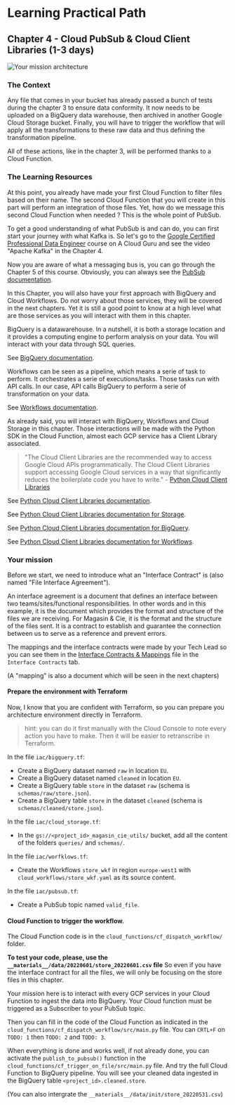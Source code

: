 # Learning Practical Path 

## Chapter 4 - Cloud PubSub & Cloud Client Libraries (1-3 days)

![Your mission architecture](img/architecture_first_wkf.png)

### The Context
Any file that comes in your bucket has already passed a bunch of tests during the chapter 3 to ensure data conformity. It now needs to be uploaded on a BigQuery data warehouse, then archived in another Google Cloud Storage bucket. Finally, you will have to trigger the workflow that will apply all the transformations to these raw data and thus defining the transformation pipeline.

All of these actions, like in the chapter 3, will be performed thanks to a Cloud Function.

### The Learning Resources

At this point, you already have made your first Cloud Function to filter files based on their name. 
The second Cloud Function that you will create in this part will perform an integration of those files. Yet, how do we message this second Cloud Function when needed ? This is the whole point of PubSub. 

To get a good understanding of what PubSub is and can do, you can first start your journey with what Kafka is. 
So let's go to the [Google Certified Professional Data Engineer](https://learn.acloud.guru/course/gcp-certified-professional-data-engineer/overview) course on A Cloud Guru and see the video "Apache Kafka" in the Chapter 4. 

Now you are aware of what a messaging bus is, you can go through the Chapter 5 of this course. 
Obviously, you can always see the [PubSub documentation](https://cloud.google.com/pubsub/docs/overview).

In this Chapter, you will also have your first approach with BigQuery and Cloud Workflows. Do not worry about those services, they will be covered in the next chapters. Yet it is still a good point to know at a high level what are those services as you will interact with them in this chapter. 

BigQuery is a datawarehouse. In a nutshell, it is both a storage location and it provides a computing engine to perform analysis on your data. You will interact with your data through SQL queries.

See [BigQuery documentation](https://cloud.google.com/bigquery).

Workflows can be seen as a pipeline, which means a serie of task to perform. It orchestrates a serie of executions/tasks. Those tasks run with API calls. In our case, API calls BigQuery to perform a serie of transformation on your data. 

See [Workflows documentation](https://cloud.google.com/workflows).

As already said, you will interact with BigQuery, Workflows and Cloud Storage in this chapter. Those interactions will be made with the Python SDK in the Cloud Function, almost each GCP service has a Client Library associated. 

> "The Cloud Client Libraries are the recommended way to access Google Cloud APIs programmatically. The Cloud Client Libraries support accessing Google Cloud services in a way that significantly reduces the boilerplate code you have to write." - [Python Cloud Client Libraries](https://cloud.google.com/python/docs/reference)


See [Python Cloud Client Libraries documentation](https://cloud.google.com/python/docs/reference).

See [Python Cloud Client Libraries documentation for Storage](https://cloud.google.com/python/docs/reference/storage/latest).

See [Python Cloud Client Libraries documentation for BigQuery](https://cloud.google.com/python/docs/reference/bigquery/latest).

See [Python Cloud Client Libraries documentation for Workflows](https://cloud.google.com/python/docs/reference/workflows/latest).

### Your mission

Before we start, we need to introduce what an "Interface Contract" is (also named "File Interface Agreement").

An interface agreement is a document that defines an interface between two teams/sites/functional responsibilities. In other words and in this example, it is the document which provides the format and structure of the files we are receiving. For Magasin & Cie, it is the format and the structure of the files sent. It is a contract to establish and guarantee the connection between us to serve as a reference and prevent errors.

The mappings and the interface contracts were made by your Tech Lead so you can see them in the [Interface Contracts & Mappings](https://docs.google.com/spreadsheets/d/1zjTwMemC_Qvyq7Xg9YABHeRZzoA9SBGV9J7-MBlJAIo/edit?usp=sharing) file in the `Interface Contracts` tab.

(A "mapping" is also a document which will be seen in the next chapters)

#### Prepare the environment with Terraform

Now, I know that you are confident with Terraform, so you can prepare you architecture environment directly in Terraform.

> hint: you can do it first manually with the Cloud Console to note every action you have to make. Then it will be easier to retranscribe in Terraform.

In the file `iac/bigquery.tf`:
- Create a BigQuery dataset named `raw` in location `EU`.
- Create a BigQuery dataset named `cleaned` in location `EU`.
- Create a BigQuery table `store` in the dataset `raw` (schema is `schemas/raw/store.json`).
- Create a BigQuery table `store` in the dataset `cleaned` (schema is `schemas/cleaned/store.json`).
  
In the file `iac/cloud_storage.tf`:
- In the `gs://<project_id>_magasin_cie_utils/` bucket, add all the content of the folders `queries/` and `schemas/`.

In the file `iac/worfklows.tf`:
- Create the Workflows `store_wkf` in region `europe-west1` with `cloud_workflows/store_wkf.yaml` as its source content.

In the file `iac/pubsub.tf`:
- Create a PubSub topic named `valid_file`.

#### Cloud Function to trigger the workflow.

The Cloud Function code is in the `cloud_functions/cf_dispatch_workflow/` folder.

**To test your code, please, use the `__materials__/data/20220601/store_20220601.csv` file**
So even if you have the interface contract for all the files, we will only be focusing on the store files in this chapter.

Your mission here is to interact with every GCP services in your Cloud Function to ingest the data into BigQuery. 
Your Cloud function must be triggered as a Subscriber to your PubSub topic.

Then you can fill in the code of the Cloud Function as indicated in the `cloud_functions/cf_dispatch_workflow/src/main.py` file.
You can `CRTL+F` on `TODO: 1` then `TODO: 2` and `TODO: 3`.

When everything is done and works well, if not already done, you can activate the `publish_to_pubsub()` function in the `cloud_functions/cf_trigger_on_file/src/main.py` file. And try the full Cloud Function to BigQuery pipeline. You will see your cleaned data ingested in the BigQuery table `<project_id>.cleaned.store`.

(You can also intergrate the `__materials__/data/init/store_20220531.csv`)

